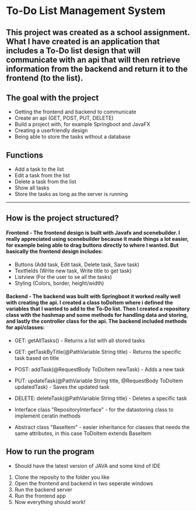 # To-Do List Management System 
## This project was created as a school assignment. What I have created is an application that includes a To-Do list design that will communicate with an api that will then retrieve information from the backend and return it to the frontend (to the list).

## The goal with the project

* Getting the frontend and backend to communicate 
* Create an api (GET, POST, PUT, DELETE)
* Build a project with, for example Springboot and JavaFX
* Creating a userfriendly design
* Being able to store the tasks without a database 

#### 


## Functions 

* Add a task to the list 
* Edit a task from the list 
* Delete a task from the list
* Show all tasks 
* Store the tasks as long as the server is running

--- 

## How is the project structured?
#### Frontend - The frontend design is built with Javafx and scenebuilder. I really appreciated using scenebuilder because it made things a lot easier, for example being able to drag buttons directly to where I wanted. But basically the frontend design includes:

* Buttons (Add task, Edit task, Delete task, Save task)
* Textfields (Write new task, Write title to get task)
* Listview (For the user to se all the tasks)
* Styling (Colors, border, height/width)

#### Backend - The backend was built with Springboot it worked really well with creating the api. I created a class toDoItem where i defined the variables that I wanted to add to the To-Do list. Then I created a repository class with the hashmap and some methods for handling data and storing, and lastly the controller class for the api. The backend included methods for api/classes:

* GET: getAllTasks() - Returns a list with all stored tasks
* GET: getTaskByTitle(@PathVariable String title) - Returns the specific task based on title
* POST: addTask(@RequestBody ToDoItem newTask) - Adds a new task 
* PUT: updateTask(@PathVariable String title, @RequestBody ToDoItem updatedTask) - Saves the updated task
* DELETE: deleteTask(@PathVariable String title) - Deletes a specific task

* Interface class "RepositoryInterface" - for the datastoring class to implement ceratin methods
* Abstract class "BaseItem" - easier inheritance for classes that needs the same attributes, in this case ToDoItem extends BaseItem






## How to run the program
* Should have the latest version of JAVA and some kind of IDE

1. Clone the reposity to the folder you like
2. Open the frontend and backend in two seperate windows 
3. Run the backend server
4. Run the frontend app
5. Now everything should work!
